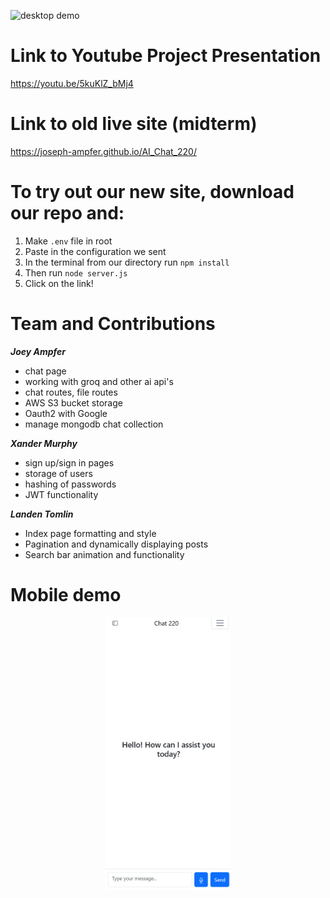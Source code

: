 ![desktop demo](./public/assets/images/demo1.gif)

# Link to Youtube Project Presentation

https://youtu.be/5kuKlZ_bMj4

# Link to old live site (midterm)

https://joseph-ampfer.github.io/AI_Chat_220/

# To try out our new site, download our repo and:
1. Make `.env` file in root
2. Paste in the configuration we sent
3. In the terminal from our directory run `npm install`
4. Then run `node server.js`
5. Click on the link!

# Team and Contributions

***Joey Ampfer***
- chat page
- working with groq and other ai api's
- chat routes, file routes
- AWS S3 bucket storage
- Oauth2 with Google
- manage mongodb chat collection

***Xander Murphy***
- sign up/sign in pages
- storage of users
- hashing of passwords
- JWT functionality

***Landen Tomlin***
- Index page formatting and style
- Pagination and dynamically displaying posts
- Search bar animation and functionality

# Mobile demo
<div align="center">  
  <img src="./public/assets/images/demo-mobile.gif" width="200" height="auto">
</div>

